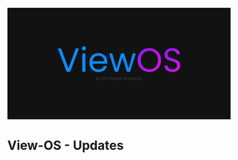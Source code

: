 ![](https://github.com/gamemaster123356/View-OS/blob/viewos-main/ViewOS-Banner.png)
# View-OS - Updates
